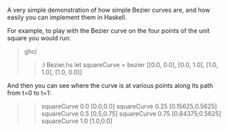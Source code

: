 A very simple demonstration of how simple Bezier curves are, and how
easily you can implement them in Haskell.

For example, to play with the Bezier curve on the four points of the unit square you would run:
> ghci
>> :l Bezier.hs
>> let squareCurve = bezier [[0.0, 0.0], [0.0, 1.0], [1.0, 1.0], [1.0, 0.0]]

And then you can see where the curve is at various points along its
path from t=0 to t=1:
>> squareCurve 0.0
  [0.0,0.0]
>> squareCurve 0.25
  [0.15625,0.5625]
>> squareCurve 0.5
  [0.5,0.75]
>> squareCurve 0.75
  [0.84375,0.5625]
>> squareCurve 1.0
  [1.0,0.0]
